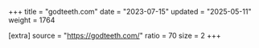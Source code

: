 +++
title = "godteeth.com"
date = "2023-07-15"
updated = "2025-05-11"
weight = 1764

[extra]
source = "https://godteeth.com/"
ratio = 70
size = 2
+++
